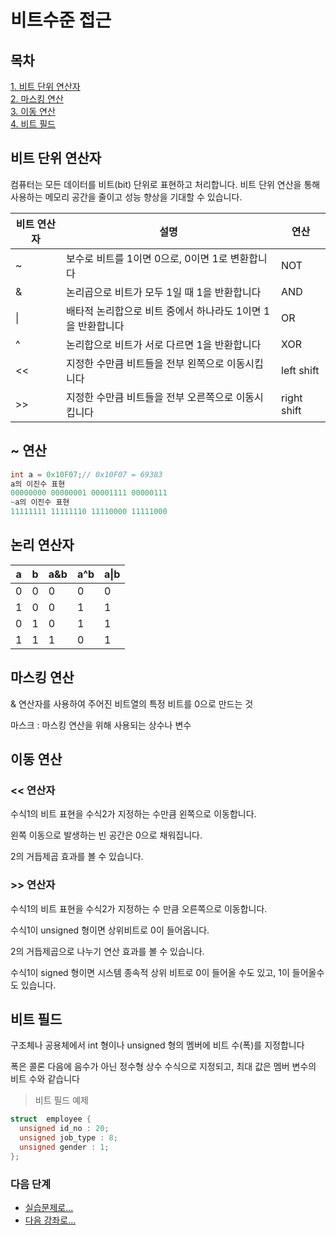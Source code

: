 # 비트수준 접근

## 목차
[1. 비트 단위 연산자](#비트-단위-연산자)  
[2. 마스킹 연산](#마스킹-연산)  
[3. 이동 연산](#이동-연산)  
[4. 비트 필드](#비트-필드)  

## 비트 단위 연산자
컴퓨터는 모든 데이터를 비트(bit) 단위로 표현하고 처리합니다.
비트 단위 연산을 통해 사용하는 메모리 공간을 줄이고 성능 향상을 기대할 수 있습니다.

|비트 연산자|설명|연산|
|---|---|---|
|~|	보수로 비트를 1이면 0으로, 0이면 1로 변환합니다| NOT
|&|	논리곱으로 비트가 모두 1일 때 1을 반환합니다| AND|
|\||	배타적 논리합으로 비트 중에서 하나라도 1이면 1을 반환합니다| OR|
|^| 논리합으로 비트가 서로 다르면 1을 반환합니다| XOR|
|<<| 지정한 수만큼 비트들을 전부 왼쪽으로 이동시킵니다| left shift|
|>>| 지정한 수만큼 비트들을 전부 오른쪽으로 이동시킵니다| right shift|

## ~ 연산
```c
int a = 0x10F07;// 0x10F07 = 69383
a의 이진수 표현
00000000 00000001 00001111 00000111
~a의 이진수 표현
11111111 11111110 11110000 11111000
```

## 논리 연산자

|a|b|a&b|a^b|a\|b|
|---|---|---|---|---|
|0|0|0|0|0|
|1|0|0|1|1|
|0|1|0|1|1|
|1|1|1|0|1|



## 마스킹 연산
& 연산자를 사용하여 주어진 비트열의 특정 비트를 0으로 만드는 것

마스크 : 마스킹 연산을 위해 사용되는 상수나 변수


## 이동 연산

### << 연산자

수식1의 비트 표현을 수식2가 지정하는 수만큼 왼쪽으로 이동합니다. 

왼쪽 이동으로 발생하는 빈 공간은 0으로 채워집니다.  

2의 거듭제곱 효과를 볼 수 있습니다.  

### >> 연산자

수식1의 비트 표현을 수식2가 지정하는 수 만큼 오른쪽으로 이동합니다.  

수식1이 unsigned 형이면 상위비트로 0이 들어옵니다.

2의 거듭제곱으로 나누기 연산 효과를 볼 수 있습니다.

수식1이 signed 형이면 시스템 종속적
상위 비트로 0이 들어올 수도 있고, 1이 들어올수도 있습니다.



## 비트 필드

구조체나 공용체에서  int 형이나 unsigned 형의 멤버에 비트 수(폭)를 지정합니다

폭은 콜론 다음에 음수가 아닌 정수형 상수 수식으로 지정되고,  최대 값은 멤버 변수의 비트 수와 같습니다  

> 비트 필드 예제
```c
struct  employee {
  unsigned id_no : 20;
  unsigned job_type : 8;
  unsigned gender : 1;
};
```

### 다음 단계
- [실습문제로...](./실습문제.md)
- [다음 강좌로...](../9강%20-%20전처리기/강의자료.md)
